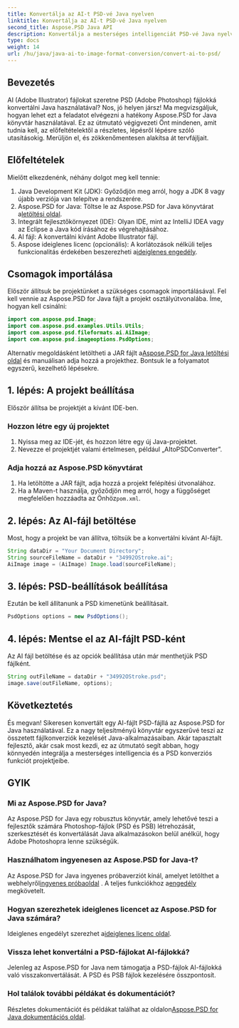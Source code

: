 ```yaml
---
title: Konvertálja az AI-t PSD-vé Java nyelven
linktitle: Konvertálja az AI-t PSD-vé Java nyelven
second_title: Aspose.PSD Java API
description: Konvertálja a mesterséges intelligenciát PSD-vé Java nyelven az Aspose.PSD segítségével az egyszerű, lépésről lépésre szóló útmutatónkkal. Tökéletes azoknak a fejlesztőknek, akiknek gyors és zökkenőmentes fájlkonverzióra van szükségük.
type: docs
weight: 14
url: /hu/java/java-ai-to-image-format-conversion/convert-ai-to-psd/
---
```

## Bevezetés
AI (Adobe Illustrator) fájlokat szeretne PSD (Adobe Photoshop) fájlokká konvertálni Java használatával? Nos, jó helyen jársz! Ma megvizsgáljuk, hogyan lehet ezt a feladatot elvégezni a hatékony Aspose.PSD for Java könyvtár használatával. Ez az útmutató végigvezeti Önt mindenen, amit tudnia kell, az előfeltételektől a részletes, lépésről lépésre szóló utasításokig. Merüljön el, és zökkenőmentesen alakítsa át tervfájljait.
## Előfeltételek
Mielőtt elkezdenénk, néhány dolgot meg kell tennie:
1. Java Development Kit (JDK): Győződjön meg arról, hogy a JDK 8 vagy újabb verziója van telepítve a rendszerére.
2.  Aspose.PSD for Java: Töltse le az Aspose.PSD for Java könyvtárat a[letöltési oldal](https://releases.aspose.com/psd/java/).
3. Integrált fejlesztőkörnyezet (IDE): Olyan IDE, mint az IntelliJ IDEA vagy az Eclipse a Java kód írásához és végrehajtásához.
4. AI fájl: A konvertálni kívánt Adobe Illustrator fájl.
5. Aspose ideiglenes licenc (opcionális): A korlátozások nélküli teljes funkcionalitás érdekében beszerezheti a[ideiglenes engedély](https://purchase.aspose.com/temporary-license/).
## Csomagok importálása
Először állítsuk be projektünket a szükséges csomagok importálásával. Fel kell vennie az Aspose.PSD for Java fájlt a projekt osztályútvonalába. Íme, hogyan kell csinálni:
```java
import com.aspose.psd.Image;
import com.aspose.psd.examples.Utils.Utils;
import com.aspose.psd.fileformats.ai.AiImage;
import com.aspose.psd.imageoptions.PsdOptions;
```
 Alternatív megoldásként letöltheti a JAR fájlt a[Aspose.PSD for Java letöltési oldal](https://releases.aspose.com/psd/java/) és manuálisan adja hozzá a projekthez.
Bontsuk le a folyamatot egyszerű, kezelhető lépésekre.
## 1. lépés: A projekt beállítása
Először állítsa be projektjét a kívánt IDE-ben.
### Hozzon létre egy új projektet
1. Nyissa meg az IDE-jét, és hozzon létre egy új Java-projektet.
2. Nevezze el projektjét valami értelmesen, például „AItoPSDConverter”.
### Adja hozzá az Aspose.PSD könyvtárat
1. Ha letöltötte a JAR fájlt, adja hozzá a projekt felépítési útvonalához.
2.  Ha a Maven-t használja, győződjön meg arról, hogy a függőséget megfelelően hozzáadta az Önhöz`pom.xml`.
## 2. lépés: Az AI-fájl betöltése
Most, hogy a projekt be van állítva, töltsük be a konvertálni kívánt AI-fájlt.
```java
String dataDir = "Your Document Directory"; 
String sourceFileName = dataDir + "34992OStroke.ai";       
AiImage image = (AiImage) Image.load(sourceFileName);
```
## 3. lépés: PSD-beállítások beállítása
Ezután be kell állítanunk a PSD kimenetünk beállításait.
```java
PsdOptions options = new PsdOptions();
```
## 4. lépés: Mentse el az AI-fájlt PSD-ként
Az AI fájl betöltése és az opciók beállítása után már menthetjük PSD fájlként.
```java
String outFileName = dataDir + "34992OStroke.psd";
image.save(outFileName, options);
```
## Következtetés
És megvan! Sikeresen konvertált egy AI-fájlt PSD-fájllá az Aspose.PSD for Java használatával. Ez a nagy teljesítményű könyvtár egyszerűvé teszi az összetett fájlkonverziók kezelését Java-alkalmazásaiban. Akár tapasztalt fejlesztő, akár csak most kezdi, ez az útmutató segít abban, hogy könnyedén integrálja a mesterséges intelligencia és a PSD konverziós funkciót projektjeibe.
## GYIK
### Mi az Aspose.PSD for Java?
Az Aspose.PSD for Java egy robusztus könyvtár, amely lehetővé teszi a fejlesztők számára Photoshop-fájlok (PSD és PSB) létrehozását, szerkesztését és konvertálását Java alkalmazásokon belül anélkül, hogy Adobe Photoshopra lenne szükségük.
### Használhatom ingyenesen az Aspose.PSD for Java-t?
 Az Aspose.PSD for Java ingyenes próbaverziót kínál, amelyet letölthet a webhelyről[ingyenes próbaoldal](https://releases.aspose.com/) . A teljes funkciókhoz a[engedély](https://purchase.aspose.com/buy) megkövetelt.
### Hogyan szerezhetek ideiglenes licencet az Aspose.PSD for Java számára?
Ideiglenes engedélyt szerezhet a[ideiglenes licenc oldal](https://purchase.aspose.com/temporary-license/).
### Vissza lehet konvertálni a PSD-fájlokat AI-fájlokká?
Jelenleg az Aspose.PSD for Java nem támogatja a PSD-fájlok AI-fájlokká való visszakonvertálását. A PSD és PSB fájlok kezelésére összpontosít.
### Hol találok további példákat és dokumentációt?
 Részletes dokumentációt és példákat találhat az oldalon[Aspose.PSD for Java dokumentációs oldal](https://reference.aspose.com/psd/java/).